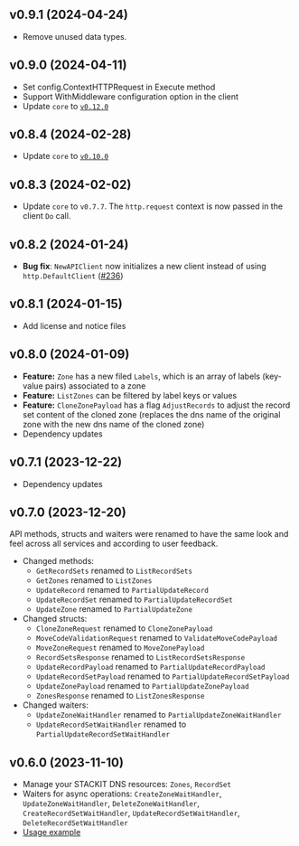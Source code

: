 ## v0.9.1 (2024-04-24)

- Remove unused data types.

## v0.9.0 (2024-04-11)

- Set config.ContextHTTPRequest in Execute method
- Support WithMiddleware configuration option in the client
- Update `core` to [`v0.12.0`](../../core/CHANGELOG.md#v0120-2024-04-11)

## v0.8.4 (2024-02-28)

- Update `core` to [`v0.10.0`](../../core/CHANGELOG.md#v0100-2024-02-27)

## v0.8.3 (2024-02-02)

- Update `core` to `v0.7.7`. The `http.request` context is now passed in the client `Do` call.

## v0.8.2 (2024-01-24)

- **Bug fix**: `NewAPIClient` now initializes a new client instead of using `http.DefaultClient` ([#236](https://github.com/stackitcloud/stackit-sdk-go/issues/236))

## v0.8.1 (2024-01-15)

- Add license and notice files

## v0.8.0 (2024-01-09)

- **Feature:** `Zone` has a new filed `Labels`, which is an array of labels (key-value pairs) associated to a zone
- **Feature:** `ListZones` can be filtered by label keys or values
- **Feature:** `CloneZonePayload` has a flag `AdjustRecords` to adjust the record set content of the cloned zone (replaces the dns name of the original zone with the new dns name of the cloned zone)
- Dependency updates

## v0.7.1 (2023-12-22)

- Dependency updates

## v0.7.0 (2023-12-20)

API methods, structs and waiters were renamed to have the same look and feel across all services and according to user feedback.

- Changed methods:
  - `GetRecordSets` renamed to `ListRecordSets`
  - `GetZones` renamed to `ListZones`
  - `UpdateRecord` renamed to `PartialUpdateRecord`
  - `UpdateRecordSet` renamed to `PartialUpdateRecordSet`
  - `UpdateZone` renamed to `PartialUpdateZone`
- Changed structs:
  - `CloneZoneRequest` renamed to `CloneZonePayload`
  - `MoveCodeValidationRequest` renamed to `ValidateMoveCodePayload`
  - `MoveZoneRequest` renamed to `MoveZonePayload`
  - `RecordSetsResponse` renamed to `ListRecordSetsResponse`
  - `UpdateRecordPayload` renamed to `PartialUpdateRecordPayload`
  - `UpdateRecordSetPayload` renamed to `PartialUpdateRecordSetPayload`
  - `UpdateZonePayload` renamed to `PartialUpdateZonePayload`
  - `ZonesResponse` renamed to `ListZonesResponse`
- Changed waiters:
  - `UpdateZoneWaitHandler` renamed to `PartialUpdateZoneWaitHandler`
  - `UpdateRecordSetWaitHandler` renamed to `PartialUpdateRecordSetWaitHandler`

## v0.6.0 (2023-11-10)

- Manage your STACKIT DNS resources: `Zones`, `RecordSet`
- Waiters for async operations: `CreateZoneWaitHandler`, `UpdateZoneWaitHandler`, `DeleteZoneWaitHandler`, `CreateRecordSetWaitHandler`, `UpdateRecordSetWaitHandler`, `DeleteRecordSetWaitHandler`
- [Usage example](https://github.com/stackitcloud/stackit-sdk-go/tree/main/examples/dns)
